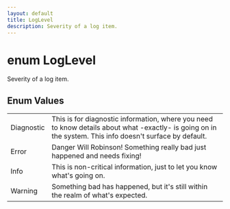 ```yaml
---
layout: default
title: LogLevel
description: Severity of a log item.
---
```

# enum LogLevel

Severity of a log item.

## Enum Values

|  |  |
|--|--|
|Diagnostic|This is for diagnostic information, where you need to know details about what -exactly- is going on in the system. This info doesn't surface by default.|
|Error|Danger Will Robinson! Something really bad just happened and needs fixing!|
|Info|This is non-critical information, just to let you know what's going on.|
|Warning|Something bad has happened, but it's still within the realm of what's expected.|
